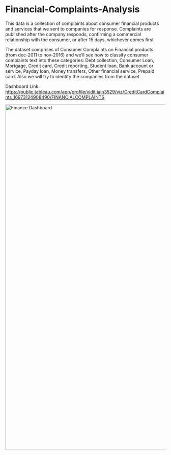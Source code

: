 # Financial-Complaints-Analysis

This data is a collection of complaints about consumer financial products and services that we sent to companies for response. Complaints are published after the company responds, confirming a commercial relationship with the consumer, or after 15 days, whichever comes first

The dataset comprises of Consumer Complaints on Financial products (from dec-2011 to nov-2016) and we’ll see how to classify consumer complaints text into these categories: Debt collection, Consumer Loan, Mortgage, Credit card, Credit reporting, Student loan, Bank account or service, Payday loan, Money transfers, Other financial service, Prepaid card. Also we will try to identify the companies from the dataset


Dashboard Link: https://public.tableau.com/app/profile/vidit.jain3529/viz/CreditCardComplaints_16973124908490/FINANCIALCOMPLAINTS

<img width="1088" alt="Finance Dashboard" src="https://github.com/VIDIT-9/Financial-Complaints-Analysis/assets/102579972/94e97ddd-82c9-4845-9ca2-8466ba1c6346">
